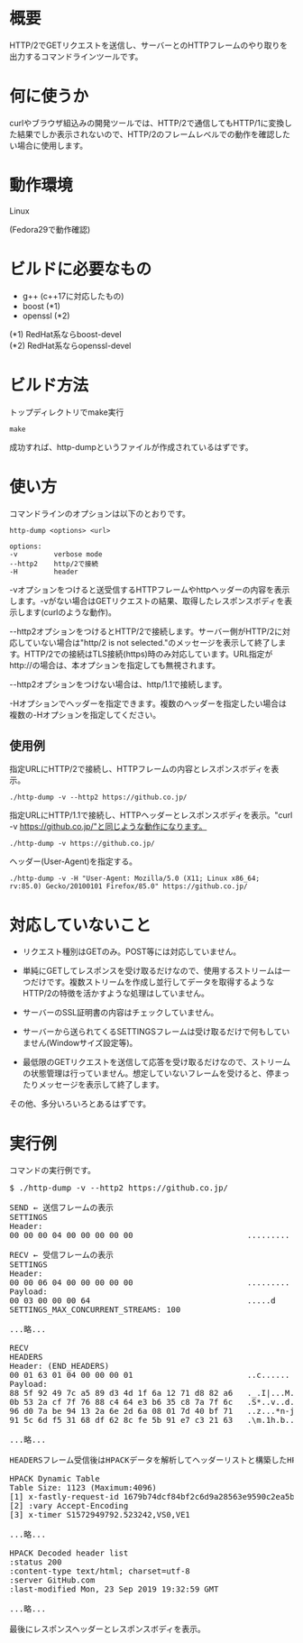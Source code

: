 # 概要

HTTP/2でGETリクエストを送信し、サーバーとのHTTPフレームのやり取りを出力するコマンドラインツールです。

# 何に使うか

curlやブラウザ組込みの開発ツールでは、HTTP/2で通信してもHTTP/1に変換した結果でしか表示されないので、HTTP/2のフレームレベルでの動作を確認したい場合に使用します。

# 動作環境

Linux

(Fedora29で動作確認)

# ビルドに必要なもの

- g++ (c++17に対応したもの)
- boost (*1)
- openssl (*2)

(*1) RedHat系ならboost-devel<br />
(*2) RedHat系ならopenssl-devel

# ビルド方法

トップディレクトリでmake実行

    make

成功すれば、http-dumpというファイルが作成されているはずです。

# 使い方

コマンドラインのオプションは以下のとおりです。

    http-dump <options> <url>
    
    options:
    -v         verbose mode
    --http2    http/2で接続
    -H         header

-vオプションをつけると送受信するHTTPフレームやhttpヘッダーの内容を表示します。-vがない場合はGETリクエストの結果、取得したレスポンスボディを表示します(curlのような動作)。

--http2オプションをつけるとHTTP/2で接続します。サーバー側がHTTP/2に対応していない場合は"http/2 is not selected."のメッセージを表示して終了します。HTTP/2での接続はTLS接続(https)時のみ対応しています。URL指定がhttp://の場合は、本オプションを指定しても無視されます。

--http2オプションをつけない場合は、http/1.1で接続します。

-Hオプションでヘッダーを指定できます。複数のヘッダーを指定したい場合は複数の-Hオプションを指定してください。

## 使用例

指定URLにHTTP/2で接続し、HTTPフレームの内容とレスポンスボディを表示。

    ./http-dump -v --http2 https://github.co.jp/


指定URLにHTTP/1.1で接続し、HTTPヘッダーとレスポンスボディを表示。"curl -v https://github.co.jp/"と同じような動作になります。

    ./http-dump -v https://github.co.jp/

ヘッダー(User-Agent)を指定する。

    ./http-dump -v -H "User-Agent: Mozilla/5.0 (X11; Linux x86_64; rv:85.0) Gecko/20100101 Firefox/85.0" https://github.co.jp/

# 対応していないこと

- リクエスト種別はGETのみ。POST等には対応していません。

- 単純にGETしてレスポンスを受け取るだけなので、使用するストリームは一つだけです。複数ストリームを作成し並行してデータを取得するようなHTTP/2の特徴を活かすような処理はしていません。

- サーバーのSSL証明書の内容はチェックしていません。

- サーバーから送られてくるSETTINGSフレームは受け取るだけで何もしていません(Windowサイズ設定等)。

- 最低限のGETリクエストを送信して応答を受け取るだけなので、ストリームの状態管理は行っていません。想定していないフレームを受けると、停まったりメッセージを表示して終了します。

その他、多分いろいろとあるはずです。

# 実行例

コマンドの実行例です。

<pre>
$ ./http-dump -v --http2 https://github.co.jp/

SEND ← 送信フレームの表示
SETTINGS
Header:
00 00 00 04 00 00 00 00 00                        .........

RECV ← 受信フレームの表示
SETTINGS
Header:
00 00 06 04 00 00 00 00 00                        .........
Payload:
00 03 00 00 00 64                                 .....d
SETTINGS_MAX_CONCURRENT_STREAMS: 100

...略...

RECV
HEADERS
Header: (END_HEADERS)
00 01 63 01 04 00 00 00 01                        ..c......
Payload:
88 5f 92 49 7c a5 89 d3 4d 1f 6a 12 71 d8 82 a6   ._.I|...M.j.q...
0b 53 2a cf 7f 76 88 c4 64 e3 b6 35 c8 7a 7f 6c   .S*..v..d..5.z.l
96 d0 7a be 94 13 2a 6e 2d 6a 08 01 7d 40 bf 71   ..z...*n-j..}@.q
91 5c 6d f5 31 68 df 62 8c fe 5b 91 e7 c3 21 63   .\m.1h.b..[...!c

...略...

HEADERSフレーム受信後はHPACKデータを解析してヘッダーリストと構築したHPACK Dynamic Tableの内容を表示。

HPACK Dynamic Table
Table Size: 1123 (Maximum:4096)
[1] x-fastly-request-id 1679b74dcf84bf2c6d9a28563e9590c2ea5b636f
[2] :vary Accept-Encoding
[3] x-timer S1572949792.523242,VS0,VE1

...略...

HPACK Decoded header list
:status 200
:content-type text/html; charset=utf-8
:server GitHub.com
:last-modified Mon, 23 Sep 2019 19:32:59 GMT

...略...

最後にレスポンスヘッダーとレスポンスボディを表示。

</pre>
